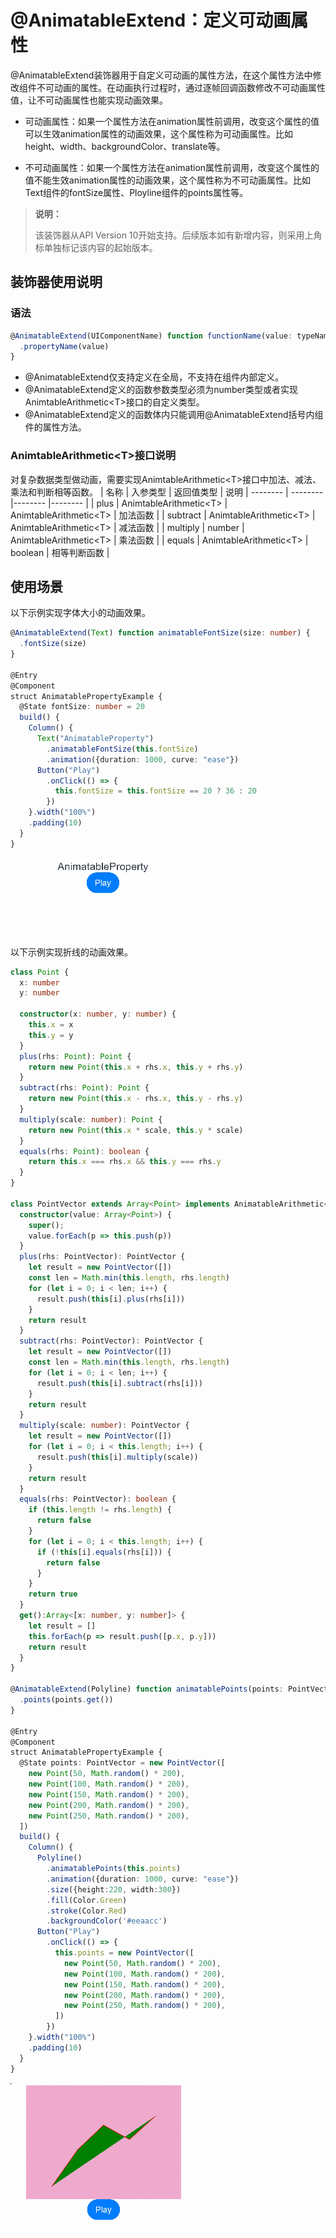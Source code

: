 # \@AnimatableExtend：定义可动画属性

@AnimatableExtend装饰器用于自定义可动画的属性方法，在这个属性方法中修改组件不可动画的属性。在动画执行过程时，通过逐帧回调函数修改不可动画属性值，让不可动画属性也能实现动画效果。

- 可动画属性：如果一个属性方法在animation属性前调用，改变这个属性的值可以生效animation属性的动画效果，这个属性称为可动画属性。比如height、width、backgroundColor、translate等。

- 不可动画属性：如果一个属性方法在animation属性前调用，改变这个属性的值不能生效animation属性的动画效果，这个属性称为不可动画属性。比如Text组件的fontSize属性、Ployline组件的points属性等。

>  **说明：**
>
>  该装饰器从API Version 10开始支持。后续版本如有新增内容，则采用上角标单独标记该内容的起始版本。

## 装饰器使用说明


### 语法


```ts
@AnimatableExtend(UIComponentName) function functionName(value: typeName) { 
  .propertyName(value)
}
```

- \@AnimatableExtend仅支持定义在全局，不支持在组件内部定义。
- \@AnimatableExtend定义的函数参数类型必须为number类型或者实现 AnimtableArithmetic\<T\>接口的自定义类型。
- \@AnimatableExtend定义的函数体内只能调用\@AnimatableExtend括号内组件的属性方法。

### AnimtableArithmetic\<T\>接口说明
对复杂数据类型做动画，需要实现AnimtableArithmetic\<T\>接口中加法、减法、乘法和判断相等函数。
| 名称 | 入参类型 | 返回值类型 | 说明
| -------- | -------- |-------- |-------- |
| plus | AnimtableArithmetic\<T\> | AnimtableArithmetic\<T\> | 加法函数 |
| subtract | AnimtableArithmetic\<T\> | AnimtableArithmetic\<T\> | 减法函数 |
| multiply | number | AnimtableArithmetic\<T\> | 乘法函数 |
| equals | AnimtableArithmetic\<T\> | boolean | 相等判断函数 |

## 使用场景

以下示例实现字体大小的动画效果。


```ts
@AnimatableExtend(Text) function animatableFontSize(size: number) {
  .fontSize(size)
}

@Entry
@Component
struct AnimatablePropertyExample {
  @State fontSize: number = 20
  build() {
    Column() {
      Text("AnimatableProperty")
        .animatableFontSize(this.fontSize)
        .animation({duration: 1000, curve: "ease"})
      Button("Play")
        .onClick(() => {
          this.fontSize = this.fontSize == 20 ? 36 : 20
        })
    }.width("100%")
    .padding(10)
  }
}
```
![image](figures/animatable-font-size.gif)


以下示例实现折线的动画效果。  


```ts
class Point {
  x: number
  y: number

  constructor(x: number, y: number) {
    this.x = x
    this.y = y
  }
  plus(rhs: Point): Point {
    return new Point(this.x + rhs.x, this.y + rhs.y)
  }
  subtract(rhs: Point): Point {
    return new Point(this.x - rhs.x, this.y - rhs.y)
  }
  multiply(scale: number): Point {
    return new Point(this.x * scale, this.y * scale)
  }
  equals(rhs: Point): boolean {
    return this.x === rhs.x && this.y === rhs.y
  }
}

class PointVector extends Array<Point> implements AnimatableArithmetic<PointVector> {
  constructor(value: Array<Point>) {
    super();
    value.forEach(p => this.push(p))
  }
  plus(rhs: PointVector): PointVector {
    let result = new PointVector([])
    const len = Math.min(this.length, rhs.length)
    for (let i = 0; i < len; i++) {
      result.push(this[i].plus(rhs[i]))
    }
    return result
  }
  subtract(rhs: PointVector): PointVector {
    let result = new PointVector([])
    const len = Math.min(this.length, rhs.length)
    for (let i = 0; i < len; i++) {
      result.push(this[i].subtract(rhs[i]))
    }
    return result
  }
  multiply(scale: number): PointVector {
    let result = new PointVector([])
    for (let i = 0; i < this.length; i++) {
      result.push(this[i].multiply(scale))
    }
    return result
  }
  equals(rhs: PointVector): boolean {
    if (this.length != rhs.length) {
      return false
    }
    for (let i = 0; i < this.length; i++) {
      if (!this[i].equals(rhs[i])) {
        return false
      }
    }
    return true
  }
  get():Array<[x: number, y: number]> {
    let result = []
    this.forEach(p => result.push([p.x, p.y]))
    return result
  }
}

@AnimatableExtend(Polyline) function animatablePoints(points: PointVector) {
  .points(points.get())
}

@Entry
@Component
struct AnimatablePropertyExample {
  @State points: PointVector = new PointVector([
    new Point(50, Math.random() * 200),
    new Point(100, Math.random() * 200),
    new Point(150, Math.random() * 200),
    new Point(200, Math.random() * 200),
    new Point(250, Math.random() * 200),
  ])
  build() {
    Column() {
      Polyline()
        .animatablePoints(this.points)
        .animation({duration: 1000, curve: "ease"})
        .size({height:220, width:300})
        .fill(Color.Green)
        .stroke(Color.Red)
        .backgroundColor('#eeaacc')
      Button("Play")
        .onClick(() => {
          this.points = new PointVector([
            new Point(50, Math.random() * 200),
            new Point(100, Math.random() * 200),
            new Point(150, Math.random() * 200),
            new Point(200, Math.random() * 200),
            new Point(250, Math.random() * 200),
          ])
        })
    }.width("100%")
    .padding(10)
  }
}
```
![image](figures/animatable-points.gif)